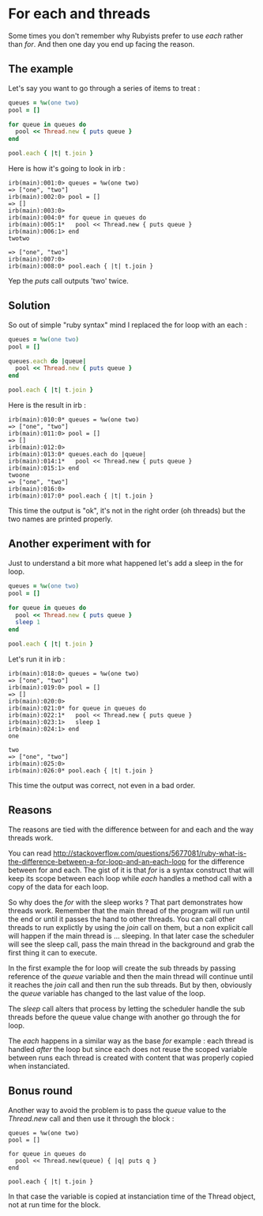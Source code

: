 # For each and threads

Some times you don't remember why Rubyists prefer to use *each* rather than *for*. And then one day you end up facing the reason.

## The example

Let's say you want to go through a series of items to treat :

```ruby
queues = %w(one two)
pool = []

for queue in queues do
  pool << Thread.new { puts queue }
end

pool.each { |t| t.join }
```

Here is how it's going to look in irb :

```
irb(main):001:0> queues = %w(one two)
=> ["one", "two"]
irb(main):002:0> pool = []
=> []
irb(main):003:0>
irb(main):004:0* for queue in queues do
irb(main):005:1*   pool << Thread.new { puts queue }
irb(main):006:1> end
twotwo

=> ["one", "two"]
irb(main):007:0>
irb(main):008:0* pool.each { |t| t.join }
```

Yep the *puts* call outputs 'two' twice.

## Solution

So out of simple "ruby syntax" mind I replaced the for loop with an each :

```ruby
queues = %w(one two)
pool = []

queues.each do |queue|
  pool << Thread.new { puts queue }
end

pool.each { |t| t.join }
```

Here is the result in irb :

```
irb(main):010:0* queues = %w(one two)
=> ["one", "two"]
irb(main):011:0> pool = []
=> []
irb(main):012:0>
irb(main):013:0* queues.each do |queue|
irb(main):014:1*   pool << Thread.new { puts queue }
irb(main):015:1> end
twoone
=> ["one", "two"]
irb(main):016:0>
irb(main):017:0* pool.each { |t| t.join }
```

This time the output is "ok", it's not in the right order (oh threads) but the two names are printed properly.

## Another experiment with for

Just to understand a bit more what happened let's add a sleep in the for loop.

```ruby
queues = %w(one two)
pool = []

for queue in queues do
  pool << Thread.new { puts queue }
  sleep 1
end

pool.each { |t| t.join }
```

Let's run it in irb :

```
irb(main):018:0> queues = %w(one two)
=> ["one", "two"]
irb(main):019:0> pool = []
=> []
irb(main):020:0>
irb(main):021:0* for queue in queues do
irb(main):022:1*   pool << Thread.new { puts queue }
irb(main):023:1>   sleep 1
irb(main):024:1> end
one

two
=> ["one", "two"]
irb(main):025:0>
irb(main):026:0* pool.each { |t| t.join }
```

This time the output was correct, not even in a bad order.

## Reasons

The reasons are tied with the difference between for and each and the way threads work.

You can read http://stackoverflow.com/questions/5677081/ruby-what-is-the-difference-between-a-for-loop-and-an-each-loop for the difference between for and each. The gist of it is that *for* is a syntax construct that will keep its scope between each loop while *each* handles a method call with a copy of the data for each loop.

So why does the *for* with the sleep works ? That part demonstrates how threads work. Remember that the main thread of the program will run until the end or until it passes the hand to other threads. You can call other threads to run explictly by using the *join* call on them, but a non explicit call will happen if the main thread is ... sleeping. In that later case the scheduler will see the sleep call, pass the main thread in the background and grab the first thing it can to execute.

In the first example the for loop will create the sub threads by passing reference of the *queue* variable and then the main thread will continue until it reaches the *join* call and then run the sub threads. But by then, obviously the *queue* variable has changed to the last value of the loop.

The *sleep* call alters that process by letting the scheduler handle the sub threads before the queue value change with another go through the for loop.

The *each* happens in a similar way as the base *for* example : each thread is handled _after_ the loop but since each does not reuse the scoped variable between runs each thread is created with content that was properly copied when instanciated.

## Bonus round

Another way to avoid the problem is to pass the *queue* value to the *Thread.new* call and then use it through the block :

```
queues = %w(one two)
pool = []

for queue in queues do
  pool << Thread.new(queue) { |q| puts q }
end

pool.each { |t| t.join }
```

In that case the variable is copied at instanciation time of the Thread object, not at run time for the block.
